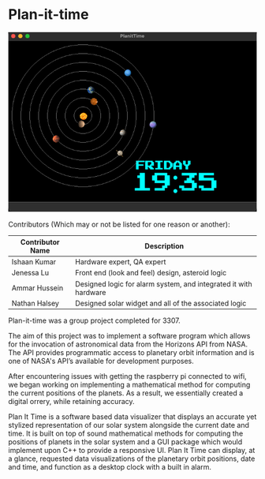 # Plan-it-time

![Image of clock](solarview.png)


Contributors (Which may or not be listed for one reason or another):

| Contributor Name | Description |
|------------------|-------------|
| Ishaan Kumar     | Hardware expert, QA expert |
| Jenessa Lu       | Front end (look and feel) design, asteroid logic |
| Ammar Hussein    | Designed logic for alarm system, and integrated it with hardware  |
| Nathan Halsey    | Designed solar widget and all of the associated logic |




Plan-it-time was a group project completed for 3307.

The aim of this project was to implement a software program which allows for the invocation of astronomical data from the Horizons API from NASA. The API provides programmatic access to planetary orbit information and is one of NASA's API’s available for development purposes.

After encountering issues with getting the raspberry pi connected to wifi, we began working on implementing a mathematical method for computing the current positions of the planets. As a result, we essentially created a digital orrery, while retaining accuracy. 

Plan It Time is a software based data visualizer that displays an accurate yet stylized representation of our solar system alongside the current date and time. It is built on top of sound mathematical methods for computing the positions of planets in the solar system and a GUI package which would implement upon C++ to provide a responsive UI. Plan It Time can display, at a glance, requested data visualizations of the planetary orbit positions, date and time, and function as a desktop clock with a built in alarm. 
